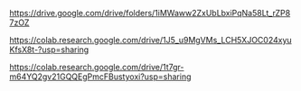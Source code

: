https://drive.google.com/drive/folders/1iMWaww2ZxUbLbxiPqNa58Lt_rZP87zOZ

https://colab.research.google.com/drive/1J5_u9MgVMs_LCH5XJOC024xyuKfsX8t-?usp=sharing

https://colab.research.google.com/drive/1t7gr-m64YQ2gv21GQQEgPmcFBustyoxi?usp=sharing
